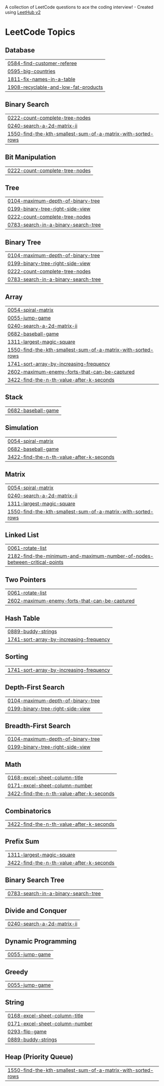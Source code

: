 A collection of LeetCode questions to ace the coding interview! - Created using [LeetHub v2](https://github.com/arunbhardwaj/LeetHub-2.0)
<!---LeetCode Topics Start-->
# LeetCode Topics
## Database
|  |
| ------- |
| [0584-find-customer-referee](https://github.com/sang9984/LeetCode-Algo/tree/master/0584-find-customer-referee) |
| [0595-big-countries](https://github.com/sang9984/LeetCode-Algo/tree/master/0595-big-countries) |
| [1811-fix-names-in-a-table](https://github.com/sang9984/LeetCode-Algo/tree/master/1811-fix-names-in-a-table) |
| [1908-recyclable-and-low-fat-products](https://github.com/sang9984/LeetCode-Algo/tree/master/1908-recyclable-and-low-fat-products) |
## Binary Search
|  |
| ------- |
| [0222-count-complete-tree-nodes](https://github.com/sang9984/LeetCode-Algo/tree/master/0222-count-complete-tree-nodes) |
| [0240-search-a-2d-matrix-ii](https://github.com/sang9984/LeetCode-Algo/tree/master/0240-search-a-2d-matrix-ii) |
| [1550-find-the-kth-smallest-sum-of-a-matrix-with-sorted-rows](https://github.com/sang9984/LeetCode-Algo/tree/master/1550-find-the-kth-smallest-sum-of-a-matrix-with-sorted-rows) |
## Bit Manipulation
|  |
| ------- |
| [0222-count-complete-tree-nodes](https://github.com/sang9984/LeetCode-Algo/tree/master/0222-count-complete-tree-nodes) |
## Tree
|  |
| ------- |
| [0104-maximum-depth-of-binary-tree](https://github.com/sang9984/LeetCode-Algo/tree/master/0104-maximum-depth-of-binary-tree) |
| [0199-binary-tree-right-side-view](https://github.com/sang9984/LeetCode-Algo/tree/master/0199-binary-tree-right-side-view) |
| [0222-count-complete-tree-nodes](https://github.com/sang9984/LeetCode-Algo/tree/master/0222-count-complete-tree-nodes) |
| [0783-search-in-a-binary-search-tree](https://github.com/sang9984/LeetCode-Algo/tree/master/0783-search-in-a-binary-search-tree) |
## Binary Tree
|  |
| ------- |
| [0104-maximum-depth-of-binary-tree](https://github.com/sang9984/LeetCode-Algo/tree/master/0104-maximum-depth-of-binary-tree) |
| [0199-binary-tree-right-side-view](https://github.com/sang9984/LeetCode-Algo/tree/master/0199-binary-tree-right-side-view) |
| [0222-count-complete-tree-nodes](https://github.com/sang9984/LeetCode-Algo/tree/master/0222-count-complete-tree-nodes) |
| [0783-search-in-a-binary-search-tree](https://github.com/sang9984/LeetCode-Algo/tree/master/0783-search-in-a-binary-search-tree) |
## Array
|  |
| ------- |
| [0054-spiral-matrix](https://github.com/sang9984/LeetCode-Algo/tree/master/0054-spiral-matrix) |
| [0055-jump-game](https://github.com/sang9984/LeetCode-Algo/tree/master/0055-jump-game) |
| [0240-search-a-2d-matrix-ii](https://github.com/sang9984/LeetCode-Algo/tree/master/0240-search-a-2d-matrix-ii) |
| [0682-baseball-game](https://github.com/sang9984/LeetCode-Algo/tree/master/0682-baseball-game) |
| [1311-largest-magic-square](https://github.com/sang9984/LeetCode-Algo/tree/master/1311-largest-magic-square) |
| [1550-find-the-kth-smallest-sum-of-a-matrix-with-sorted-rows](https://github.com/sang9984/LeetCode-Algo/tree/master/1550-find-the-kth-smallest-sum-of-a-matrix-with-sorted-rows) |
| [1741-sort-array-by-increasing-frequency](https://github.com/sang9984/LeetCode-Algo/tree/master/1741-sort-array-by-increasing-frequency) |
| [2602-maximum-enemy-forts-that-can-be-captured](https://github.com/sang9984/LeetCode-Algo/tree/master/2602-maximum-enemy-forts-that-can-be-captured) |
| [3422-find-the-n-th-value-after-k-seconds](https://github.com/sang9984/LeetCode-Algo/tree/master/3422-find-the-n-th-value-after-k-seconds) |
## Stack
|  |
| ------- |
| [0682-baseball-game](https://github.com/sang9984/LeetCode-Algo/tree/master/0682-baseball-game) |
## Simulation
|  |
| ------- |
| [0054-spiral-matrix](https://github.com/sang9984/LeetCode-Algo/tree/master/0054-spiral-matrix) |
| [0682-baseball-game](https://github.com/sang9984/LeetCode-Algo/tree/master/0682-baseball-game) |
| [3422-find-the-n-th-value-after-k-seconds](https://github.com/sang9984/LeetCode-Algo/tree/master/3422-find-the-n-th-value-after-k-seconds) |
## Matrix
|  |
| ------- |
| [0054-spiral-matrix](https://github.com/sang9984/LeetCode-Algo/tree/master/0054-spiral-matrix) |
| [0240-search-a-2d-matrix-ii](https://github.com/sang9984/LeetCode-Algo/tree/master/0240-search-a-2d-matrix-ii) |
| [1311-largest-magic-square](https://github.com/sang9984/LeetCode-Algo/tree/master/1311-largest-magic-square) |
| [1550-find-the-kth-smallest-sum-of-a-matrix-with-sorted-rows](https://github.com/sang9984/LeetCode-Algo/tree/master/1550-find-the-kth-smallest-sum-of-a-matrix-with-sorted-rows) |
## Linked List
|  |
| ------- |
| [0061-rotate-list](https://github.com/sang9984/LeetCode-Algo/tree/master/0061-rotate-list) |
| [2182-find-the-minimum-and-maximum-number-of-nodes-between-critical-points](https://github.com/sang9984/LeetCode-Algo/tree/master/2182-find-the-minimum-and-maximum-number-of-nodes-between-critical-points) |
## Two Pointers
|  |
| ------- |
| [0061-rotate-list](https://github.com/sang9984/LeetCode-Algo/tree/master/0061-rotate-list) |
| [2602-maximum-enemy-forts-that-can-be-captured](https://github.com/sang9984/LeetCode-Algo/tree/master/2602-maximum-enemy-forts-that-can-be-captured) |
## Hash Table
|  |
| ------- |
| [0889-buddy-strings](https://github.com/sang9984/LeetCode-Algo/tree/master/0889-buddy-strings) |
| [1741-sort-array-by-increasing-frequency](https://github.com/sang9984/LeetCode-Algo/tree/master/1741-sort-array-by-increasing-frequency) |
## Sorting
|  |
| ------- |
| [1741-sort-array-by-increasing-frequency](https://github.com/sang9984/LeetCode-Algo/tree/master/1741-sort-array-by-increasing-frequency) |
## Depth-First Search
|  |
| ------- |
| [0104-maximum-depth-of-binary-tree](https://github.com/sang9984/LeetCode-Algo/tree/master/0104-maximum-depth-of-binary-tree) |
| [0199-binary-tree-right-side-view](https://github.com/sang9984/LeetCode-Algo/tree/master/0199-binary-tree-right-side-view) |
## Breadth-First Search
|  |
| ------- |
| [0104-maximum-depth-of-binary-tree](https://github.com/sang9984/LeetCode-Algo/tree/master/0104-maximum-depth-of-binary-tree) |
| [0199-binary-tree-right-side-view](https://github.com/sang9984/LeetCode-Algo/tree/master/0199-binary-tree-right-side-view) |
## Math
|  |
| ------- |
| [0168-excel-sheet-column-title](https://github.com/sang9984/LeetCode-Algo/tree/master/0168-excel-sheet-column-title) |
| [0171-excel-sheet-column-number](https://github.com/sang9984/LeetCode-Algo/tree/master/0171-excel-sheet-column-number) |
| [3422-find-the-n-th-value-after-k-seconds](https://github.com/sang9984/LeetCode-Algo/tree/master/3422-find-the-n-th-value-after-k-seconds) |
## Combinatorics
|  |
| ------- |
| [3422-find-the-n-th-value-after-k-seconds](https://github.com/sang9984/LeetCode-Algo/tree/master/3422-find-the-n-th-value-after-k-seconds) |
## Prefix Sum
|  |
| ------- |
| [1311-largest-magic-square](https://github.com/sang9984/LeetCode-Algo/tree/master/1311-largest-magic-square) |
| [3422-find-the-n-th-value-after-k-seconds](https://github.com/sang9984/LeetCode-Algo/tree/master/3422-find-the-n-th-value-after-k-seconds) |
## Binary Search Tree
|  |
| ------- |
| [0783-search-in-a-binary-search-tree](https://github.com/sang9984/LeetCode-Algo/tree/master/0783-search-in-a-binary-search-tree) |
## Divide and Conquer
|  |
| ------- |
| [0240-search-a-2d-matrix-ii](https://github.com/sang9984/LeetCode-Algo/tree/master/0240-search-a-2d-matrix-ii) |
## Dynamic Programming
|  |
| ------- |
| [0055-jump-game](https://github.com/sang9984/LeetCode-Algo/tree/master/0055-jump-game) |
## Greedy
|  |
| ------- |
| [0055-jump-game](https://github.com/sang9984/LeetCode-Algo/tree/master/0055-jump-game) |
## String
|  |
| ------- |
| [0168-excel-sheet-column-title](https://github.com/sang9984/LeetCode-Algo/tree/master/0168-excel-sheet-column-title) |
| [0171-excel-sheet-column-number](https://github.com/sang9984/LeetCode-Algo/tree/master/0171-excel-sheet-column-number) |
| [0293-flip-game](https://github.com/sang9984/LeetCode-Algo/tree/master/0293-flip-game) |
| [0889-buddy-strings](https://github.com/sang9984/LeetCode-Algo/tree/master/0889-buddy-strings) |
## Heap (Priority Queue)
|  |
| ------- |
| [1550-find-the-kth-smallest-sum-of-a-matrix-with-sorted-rows](https://github.com/sang9984/LeetCode-Algo/tree/master/1550-find-the-kth-smallest-sum-of-a-matrix-with-sorted-rows) |
<!---LeetCode Topics End-->